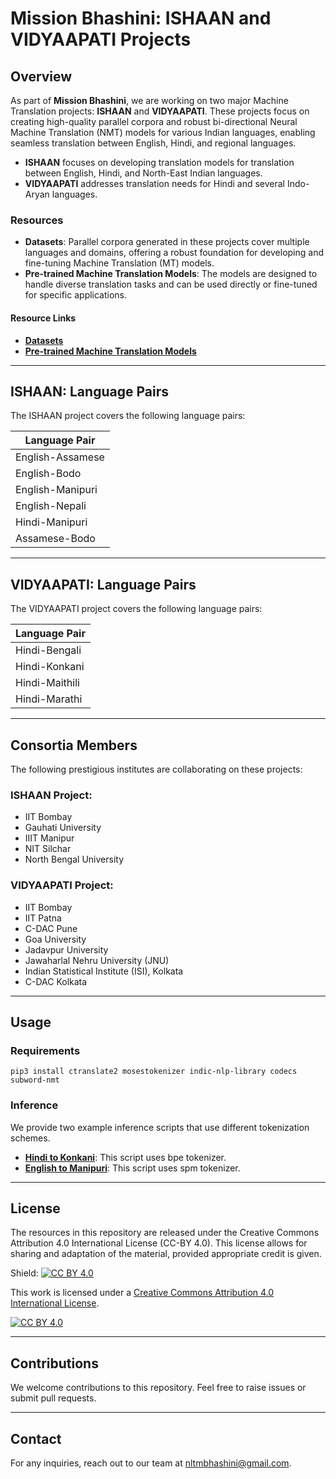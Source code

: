 
# Mission Bhashini: ISHAAN and VIDYAAPATI Projects

## Overview

As part of **Mission Bhashini**, we are working on two major Machine Translation projects: **ISHAAN** and **VIDYAAPATI**. These projects focus on creating high-quality parallel corpora and robust bi-directional Neural Machine Translation (NMT) models for various Indian languages, enabling seamless translation between English, Hindi, and regional languages.

- **ISHAAN** focuses on developing translation models for translation between English, Hindi, and North-East Indian languages.
- **VIDYAAPATI** addresses translation needs for Hindi and several Indo-Aryan languages.

### Resources

- **Datasets**: Parallel corpora generated in these projects cover multiple languages and domains, offering a robust foundation for developing and fine-tuning Machine Translation (MT) models.
- **Pre-trained Machine Translation Models**: The models are designed to handle diverse translation tasks and can be used directly or fine-tuned for specific applications.

#### Resource Links
- [**Datasets**](https://www.cfilt.iitb.ac.in/bhashini_deployments/)
- [**Pre-trained Machine Translation Models**](https://www.cfilt.iitb.ac.in/bhashini_deployments/)


---

## ISHAAN: Language Pairs 

The ISHAAN project covers the following language pairs:

| Language Pair         |
|-----------------------|
| English-Assamese      |
| English-Bodo          |
| English-Manipuri      | 
| English-Nepali        | 
| Hindi-Manipuri        | 
| Assamese-Bodo         |


---

## VIDYAAPATI: Language Pairs

The VIDYAAPATI project covers the following language pairs:

| Language Pair         |
|-----------------------|
| Hindi-Bengali         |
| Hindi-Konkani         |
| Hindi-Maithili        |
| Hindi-Marathi         |

---

## Consortia Members

The following prestigious institutes are collaborating on these projects:

### ISHAAN Project:
- IIT Bombay
- Gauhati University
- IIIT Manipur
- NIT Silchar
- North Bengal University

### VIDYAAPATI Project:
- IIT Bombay
- IIT Patna
- C-DAC Pune
- Goa University
- Jadavpur University
- Jawaharlal Nehru University (JNU)
- Indian Statistical Institute (ISI), Kolkata
- C-DAC Kolkata


---
## Usage 
### Requirements
`pip3 install ctranslate2 mosestokenizer indic-nlp-library codecs subword-nmt`

### Inference

We provide two example inference scripts that use different tokenization schemes. 
- [**Hindi to Konkani**](scripts/translate-hi-ko.py): This script uses bpe tokenizer.
- [**English to Manipuri**](scripts/translate-en-mn.py): This script uses spm tokenizer.




---

## License
The resources in this repository are released under the Creative Commons Attribution 4.0 International License (CC-BY 4.0). This license allows for sharing and adaptation of the material, provided appropriate credit is given.



Shield: [![CC BY 4.0][cc-by-shield]][cc-by]

This work is licensed under a
[Creative Commons Attribution 4.0 International License][cc-by].

[cc-by]: http://creativecommons.org/licenses/by/4.0/
[cc-by-image]: https://i.creativecommons.org/l/by/4.0/88x31.png
[cc-by-shield]: https://img.shields.io/badge/License-CC%20BY%204.0-lightgrey.svg

[![CC BY 4.0][cc-by-image]][cc-by]


---




## Contributions

We welcome contributions to this repository. Feel free to raise issues or submit pull requests.

---

## Contact

For any inquiries, reach out to our team at [nltmbhashini@gmail.com](mailto:nltmbhashini@gmail.com).
